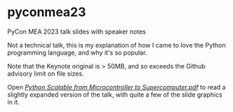 # pyconmea23

PyCon MEA 2023 talk slides with speaker notes

Not a technical talk, this is my explanation of how I came to love
the Python programming language, and why it's so popular.

Note that the Keynote original is > 50MB, and so exceeds the Github
advisory limit on file sizes.

Open [_Python Scalable from Microcontroller to Supercomputer.pdf_](https://nbviewer.org/github/holdenweb/pyconmea23/blob/main/Python_%20Scalable%20from%20Microcontroller%20to%20Supercomputer.pdf)
to read a slightly expanded version of the talk, with quite a
few of the slide graphics in it.
